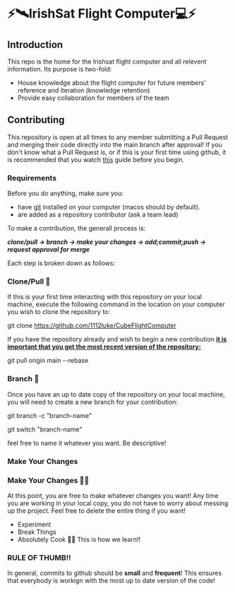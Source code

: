 # ⚡️🛰️IrishSat Flight Computer💻⚡️


## Introduction
This repo is the home for the Irishsat flight computer and all relevent information. Its purpose is two-fold:

 - House knowledge about the flight computer for future members' reference and iteration (knowledge retention)
 - Provide easy collaboration for members of the team

## Contributing
This repository is open at all times to any member submitting a Pull Request and merging their code directly into the main branch after approval! If you don't know what a Pull Request is, or if this is your first time using github, it is recommended that you watch [this](https://docs.github.com/en/get-started/start-your-journey/hello-world) guide before you begin.

### Requirements
Before you do anything, make sure you:
 - have [git](https://git-scm.com/downloads) installed on your computer (macos should by default).
 - are added as a repository contributor (ask a team lead)

To make a contribution, the generall process is:

<b><i>clone/pull → branch → make your changes → add;commit;push → request approval for merge</i></b>

Each step is broken down as follows:

### Clone/Pull 🤖
If this is your first time interacting with this repository on your local machine, execute the following command in the location on your computer you wish to clone the repository to:

 git clone https://github.com/1112luke/CubeFlightComputer

If you have the repository already and wish to begin a new contribution <b><u>it is important that you get the most recent version of the repository: </u></b>

 git pull origin main --rebase

### Branch 🪾
Once you have an up to date copy of the repository on your local machine, you will need to create a new branch for your contribution:

 git branch -c "branch-name"

 git switch "branch-name"

feel free to name it whatever you want. Be descriptive!

### Make Your Changes

### Make Your Changes 👨‍💻
At this point, you are free to make whatever changes you want! Any time you are working in your local copy, you do not have to worry about messing up the project. Feel free to delete the entire thing if you want!
 - Experiment
 - Break Things
 - Absolutely Cook 👨‍🍳
This is how we learn!!



### RULE OF THUMB!!
In general, commits to github should be <b>small</b> and <b>frequent</b>! This ensures that everybody is workign with the most up to date version of the code!
